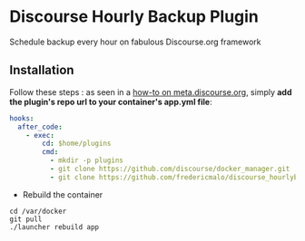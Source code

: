 # Discourse Hourly Backup Plugin
Schedule backup every hour on fabulous Discourse.org framework


## Installation

Follow these steps : as seen in a [how-to on meta.discourse.org](https://meta.discourse.org/t/advanced-troubleshooting-with-docker/15927#Example:%20Install%20a%20plugin), simply **add the plugin's repo url to your container's app.yml file**:

```yml
hooks:
  after_code:
    - exec:
        cd: $home/plugins
        cmd:
          - mkdir -p plugins
          - git clone https://github.com/discourse/docker_manager.git
          - git clone https://github.com/fredericmalo/discourse_hourlybackup_plugin.git
```
* Rebuild the container

```
cd /var/docker
git pull
./launcher rebuild app
```
